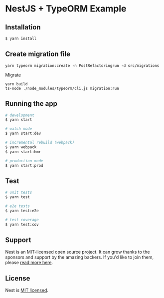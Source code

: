 # NestJS + TypeORM Example

## Installation

```bash
$ yarn install
```

## Create migration file

```shell script
yarn typeorm migration:create -n PostRefactoringrun -d src/migrations
```

Migrate

```shell script
yarn build
ts-node ./node_modules/typeorm/cli.js migration:run
```

## Running the app

```bash
# development
$ yarn start

# watch mode
$ yarn start:dev

# incremental rebuild (webpack)
$ yarn webpack
$ yarn start:hmr

# production mode
$ yarn start:prod
```

## Test

```bash
# unit tests
$ yarn test

# e2e tests
$ yarn test:e2e

# test coverage
$ yarn test:cov
```

## Support

Nest is an MIT-licensed open source project. It can grow thanks to the sponsors and support by the amazing backers. If you'd like to join them, please [read more here](https://docs.nestjs.com/support).

## License

  Nest is [MIT licensed](LICENSE).
